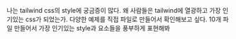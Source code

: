 나는 tailwind css의 style에 궁금증이 많다. 왜 사람들은 tailwind에 열광하고 가장 인기있는 css가 되었는가.
다양한 예제를 직접 파일로 만들어서 확인해보고 싶다.
10개 파일 만들어서 가장 인기있는 style과 요소들을 풍부하게 표현해봐